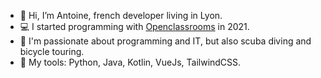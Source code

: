 - 👋 Hi, I’m Antoine, french developer living in Lyon.
- 💻 I started programming with [Openclassrooms](https://openclassrooms.com/) in 2021.
- 🚴 I'm passionate about programming and IT, but also scuba diving and bicycle touring.
- 🔧 My tools: Python, Java, Kotlin, VueJs, TailwindCSS.

